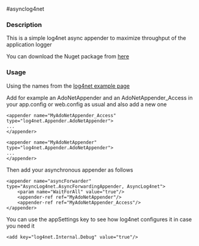 #asynclog4net

### Description
This is a simple log4net async appender to maximize throughput of the application logger

You can download the Nuget package from [here](https://www.nuget.org/packages/AsyncLog4net/)

### Usage

Using the names from the
[log4net example page](http://logging.apache.org/log4net/release/config-examples.html)

Add for example an AdoNetAppender and an AdoNetAppender_Access in your app.config or web.config as usual and also add a new one

    <appender name="MyAdoNetAppender_Access" type="log4net.Appender.AdoNetAppender">
    ...
    </appender>   
    
    <appender name="MyAdoNetAppender" type="log4net.Appender.AdoNetAppender">
    ...
    </appender>   


Then add your asynchronous appender as follows
	
    <appender name="asyncForwarder" type="AsyncLog4net.AsyncForwardingAppender, AsyncLog4net">
    	<param name="WaitForAll" value="true"/>
    	<appender-ref ref="MyAdoNetAppender"/>
    	<appender-ref ref="MyAdoNetAppender_Access"/>
    </appender>   

You can use the appSettings key to see how log4net configures it in case you need it

    <add key="log4net.Internal.Debug" value="true"/>

